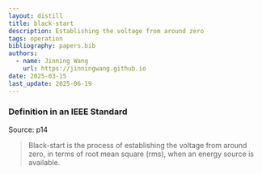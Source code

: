 ```yaml
---
layout: distill
title: black-start
description: Establishing the voltage from around zero
tags: operation
bibliography: papers.bib
authors:
  - name: Jinning Wang
    url: https://jinningwang.github.io
date: 2025-03-15
last_update: 2025-06-19
---
```


### Definition in an IEEE Standard

Source: <d-cite key="ieee2025std2988"></d-cite> p14

> Black-start is the process of establishing the voltage from around zero, in terms of root mean square (rms), when an energy source is available.
